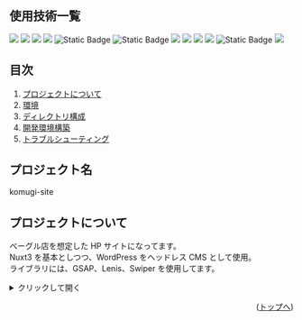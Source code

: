 <div id="top"></div>

## 使用技術一覧

<!-- シールド一覧 -->
  <!-- フレームワーク -->
  <!-- Nuxt -->
<img src="https://img.shields.io/badge/-Nuxt.js-00C58E.svg?logo=nuxt.js&style=plastic">
<!-- vue -->
<img src="https://img.shields.io/badge/-Vue.js-4FC08D.svg?logo=vue.js&style=plastic">
<!-- node -->
<img src="https://img.shields.io/badge/-Node.js-000000.svg?logo=node.js&style=for-the-badge">
<!-- ソフトウェア-->
<!-- photoshop -->
<img src="https://img.shields.io/badge/Photoshop-%230884FF?style=flat
  ">
<!-- illustrator -->
<img alt="Static Badge" src="https://img.shields.io/badge/Illustrator-%23FF9D08?style=flat">
<!-- figma -->
<img alt="Static Badge" src="https://img.shields.io/badge/Figma-%23111111?style=flat&logo=figma&logoColor=%23FF763D">
<!-- CMS -->
<!-- WP -->
<img src="https://img.shields.io/badge/-Wordpress-21759B.svg?logo=wordpress&style=plastic">
<!-- 管理ツール -->
<!-- github -->
  <img src="https://img.shields.io/badge/-githubactions-FFFFFF.svg?logo=github-actions&style=for-the-badge">
<!-- npm -->
<img src="https://img.shields.io/badge/-Npm-CB3837.
svg?logo=npm&style=plastic">
<!-- ライブラリ -->
<!-- GSAP -->
<img src="https://img.shields.io/badge/GSAP-brightgreen?style=flat&logo=greensock&logoColor=88CE02&labelColor=FFFF&color=333333
  ">
<!-- lenis -->
<img alt="Static Badge" src="https://img.shields.io/badge/Lenis-%23FF9BAA?style=flat">
<!-- swiper -->
<img src="https://img.shields.io/badge/Swiper-white?style=flat&logo=swiper&logoColor=FFFF&labelColor=087EFF
  ">
</p>

## 目次

1. [プロジェクトについて](#プロジェクトについて)
2. [環境](#環境)
3. [ディレクトリ構成](#ディレクトリ構成)
4. [開発環境構築](#開発環境構築)
5. [トラブルシューティング](#トラブルシューティング)

## プロジェクト名

komugi-site

## プロジェクトについて

ベーグル店を想定した HP サイトになってます。<br/>
Nuxt3 を基本としつつ、WordPress をヘッドレス CMS として使用。<br/>
ライブラリには、GSAP、Lenis、Swiper を使用してます。

<!-- プロジェクトの概要を記載 -->

<details>
<summary>クリックして開く</summary>
・トップ
画面が移り変わる仕様。
ロゴはillustratorにて作成しました。
内容は一度、figmaで作成したものを元に作成いたしました。

・About
GSAP での簡易的なパララックスにしてます。

・Feature
背景をパララックスにし、トグルで内容の詳細を確認できる内容となってます。

・Bagle
Swiper でカルーセルのようにし、
正面を見やすいよう整形。
ベーグルは、フリー画像から個々のベーグルへ phothoshop で加工を行いました。

・Access
GoogleMAP と、GoogleCalendar を埋め込んでます。
背景テキストが切り替わるような仕様になってます。

・News
WordPress の記事を API 経由で表示する内容となってます。

・header, footer
ヘッダーはトップセクション以下で表示にし、
lenis でスムーススクロールするような内容となってます。

</details>
<p align="right">(<a href="#top">トップへ</a>)</p>
